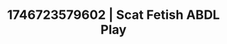 ---
categories:
- AI-generated
- Cosplay
- Nighttime romance
- Pleasure activism
- Body worship
- Kinky fairytales
- ASMR
- AI girlfriend fantasy
image: /assets/images/1746723579602.jpg
layout: post
seo:
  description: Featured content with artistic ABDL Play, Scat Fetish. HD images available.
  keywords: ABDL Play, Scat Fetish
  og_image: /assets/images/1746723579602.jpg
  schema_type: VisualArtwork
tags:
- ABDL Play
- '#1746723579602'
- Scat Fetish
title: 1746723579602 | Scat Fetish ABDL Play
---